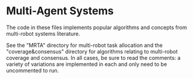 # Multi-Agent Systems

The code in these files implements popular algorithms and concepts from multi-robot systems literature.

See the "MRTA" directory for multi-robot task allocation and the "coverage&consensus" directory for algorithms relating to multi-robot coverage and consensus. In all cases, be sure to read the comments: a variety of variations are implemented in each and only need to be uncommented to run.
